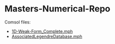 # Masters-Numerical-Repo

Comsol files:
* [1D-Weak-Form_Complete.mph](https://github.com/leticiaMsci/Masters-Numerical-Repo/blob/main/README-1D-Weakf-Form.md)
* [AssociatedLegendreDatabase.mph](https://github.com/leticiaMsci/Masters-Numerical-Repo/blob/main/README-Associated-Legendre.md)


